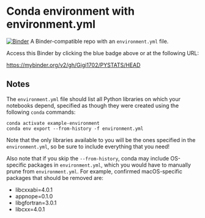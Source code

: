 # Conda environment with environment.yml

[![Binder](http://mybinder.org/badge_logo.svg)](https://mybinder.org/v2/gh/Gigi1702/binder-rep/py37_r353)
A Binder-compatible repo with an `environment.yml` file.

Access this Binder by clicking the blue badge above or at the following URL:

https://mybinder.org/v2/gh/Gigi1702/PYSTATS/HEAD
## Notes
The `environment.yml` file should list all Python libraries on which your notebooks
depend, specified as though they were created using the following `conda` commands:

```
conda activate example-environment
conda env export --from-history -f environment.yml
```

Note that the only libraries available to you will be the ones specified in
the `environment.yml`, so be sure to include everything that you need! 

Also note that if you skip the `--from-history`, conda may include OS-specific
packages in `environment.yml`, which you would have to manually prune from
`environment.yml`.  For example, confirmed macOS-specific packages that should
be removed are:

* libcxxabi=4.0.1
* appnope=0.1.0
* libgfortran=3.0.1
* libcxx=4.0.1
